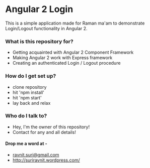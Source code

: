 # Angular 2 Login #

This is a simple application made for Raman ma'am to demonstrate Login/Logout functionality in Angular 2.

### What is this repository for? ###

* Getting acquainted with Angular 2 Component Framework 
* Making Angular 2 work with Express framework
* Creating an authenticated Login / Logout procedure

### How do I get set up? ###

* clone repository
* hit 'npm install'
* hit 'npm start'
* lay back and relax

### Who do I talk to? ###

* Hey, I'm the owner of this repository!
* Contact for any and all details!

#### Drop me a word at -

* ravnit.suri@gmail.com
* http://suriravnit.wordpress.com/